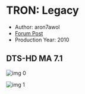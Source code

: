 # TRON: Legacy

* Author: aron7awol
* [Forum Post](https://www.avsforum.com/threads/bass-eq-for-filtered-movies.2995212/post-56887654)
* Production Year: 2010

## DTS-HD MA 7.1

![img 0](https://i.imgur.com/MFxLJqX.jpg)

![img 1](https://i.imgur.com/Th4uoyD.jpg)

